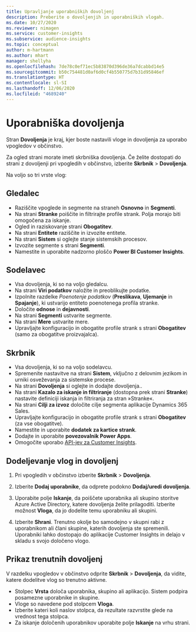 ```yaml
---
title: Upravljanje uporabniških dovoljenj
description: Preberite o dovoljenjih in uporabniških vlogah.
ms.date: 10/27/2020
ms.reviewer: nimagen
ms.service: customer-insights
ms.subservice: audience-insights
ms.topic: conceptual
author: m-hartmann
ms.author: mhart
manager: shellyha
ms.openlocfilehash: 7de78c0ef71ec5b83870d396de36a7dcabbd14e5
ms.sourcegitcommit: b50c754481d0af6d0cf4b550775d7b31d95846ef
ms.translationtype: HT
ms.contentlocale: sl-SI
ms.lasthandoff: 12/06/2020
ms.locfileid: "4689240"
---
```

# <a name="user-permissions"></a>Uporabniška dovoljenja

Stran **Dovoljenja** je kraj, kjer boste nastavili vloge in dovoljenja za uporabo vpogledov v občinstvo.

Za ogled strani morate imeti skrbniška dovoljenja. Če želite dostopati do strani z dovoljenji pri vpogledih v občinstvo, izberite **Skrbnik** > **Dovoljenja**.

Na voljo so tri vrste vlog:

## <a name="viewer"></a>Gledalec

- Raziščite vpoglede in segmente na straneh **Osnovno** in **Segmenti**.
- Na strani **Stranke** poiščite in filtrirajte profile strank. Polja morajo biti omogočena za iskanje.
- Ogled in raziskovanje strani **Obogatitev**.
- Na strani **Entitete** raziščite in izvozite entitete.
- Na strani **Sistem** si oglejte stanje sistemskih procesov.
- Izvozite segmente s strani **Segmenti**.
- Namestite in uporabite nadzorno ploščo **Power BI Customer Insights**.

## <a name="contributor"></a>Sodelavec

- Vsa dovoljenja, ki so na voljo gledalcu.
- Na strani **Viri podatkov** naložite in preoblikujte podatke.
- Izpolnite razdelke *Poenotenje podatkov* (**Preslikava**, **Ujemanje** in **Spajanje**), ki ustvarijo entiteto poenotenega profila stranke.
- Določite **odnose** in **dejavnosti**.
- Na strani **Segmenti** ustvarite segmente.
- Na strani **Mere** ustvarite mere.
- Upravljajte konfiguracijo in obogatite profile strank s strani **Obogatitev** (samo za obogatitve proizvajalca).

## <a name="administrator"></a>Skrbnik

- Vsa dovoljenja, ki so na voljo sodelavcu.
- Spremenite nastavitve na strani **Sistem**, vključno z delovnim jezikom in urniki osveževanja za sistemske procese.
- Na strani **Dovoljenja** si oglejte in dodajte dovoljenja..
- Na strani **Kazalo za iskanje in filtriranje** (dostopna prek strani **Stranke**) nastavite definiciji iskanja in filtriranja za stran »Stranke«.
- Na strani **Cilji za izvoz** določite cilje segmenta aplikacije Dynamics 365 Sales.
- Upravljajte konfiguracijo in obogatite profile strank s strani **Obogatitev** (za vse obogatitve).
- Namestite in uporabite **dodatek za kartice strank**.
- Dodajte in uporabite **povezovalnik Power Apps**.
- Omogočite uporabo [API-jev za Customer Insights](apis.md).

## <a name="assign-roles-and-permissions"></a>Dodeljevanje vlog in dovoljenj

1. Pri vpogledih v občinstvo izberite **Skrbnik** > **Dovoljenja**.

1. Izberite **Dodaj uporabnike**, da odprete podokno **Dodaj/uredi dovoljenja**.

1. Uporabite polje **Iskanje**, da poiščete uporabnika ali skupino storitve Azure Active Directory, katere dovoljenja želite prilagoditi. Izberite možnost **Vloga**, da jo dodelite temu uporabniku ali skupini.

1. Izberite **Shrani**. Trenutno okolje bo samodejno v skupni rabi z uporabnikom ali člani skupine, katerih dovoljenja ste spremenili. Uporabniki lahko dostopajo do aplikacije Customer Insights in delajo v skladu s svojo določeno vlogo.

## <a name="view-current-permissions"></a>Prikaz trenutnih dovoljenj

V razdelku vpogledov v občinstvo odprite **Skrbnik** > **Dovoljenja**, da vidite, katere dodelitve vlog so trenutno aktivne.

- Stolpec **Vrsta** določa uporabnika, skupino ali aplikacijo. Sistem podpira posamezne uporabnike in skupine.
- Vloge so navedene pod stolpcem **Vloga**.
- Izberite kateri koli naslov stolpca, da rezultate razvrstite glede na vrednost tega stolpca.
- Za iskanje določenih uporabnikov uporabite polje **Iskanje** na vrhu strani.
